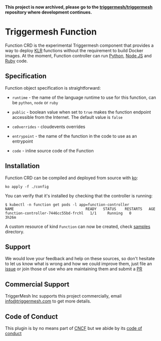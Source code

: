 **This project is now archived, please go to the [triggermesh/triggermesh](https://github.com/triggermesh/triggermesh) repository where development continues.**

# Triggermesh Function

Function CRD is the experimental Triggermesh component that provides a way to
deploy [KLR](https://github.com/triggermesh/knative-lambda-runtime) functions
without the requirement to build Docker images. At the moment, Function
controller can run [Python](config/samples/python.yaml),
[Node JS](config/samples/nodejs.yaml) and [Ruby](config/samples/ruby.yaml) code.

## Specification

Function object specification is straightforward:

- `runtime` - the name of the language runtime to use for this function, can be
  `python`, `node` or `ruby`

- `public` - boolean value when set to `true` makes the function endpoint
  accessible from the Internet. The default value is `false`
  
- `ceOverrides` - cloudevents overrides

- `entrypoint` - the name of the function in the code to use as an entrypoint

- `code` - inline source code of the Function

## Installation

Function CRD can be compiled and deployed from source with
[ko](https://github.com/google/ko):

```
ko apply -f ./config
```

You can verify that it's installed by checking that the controller is running:

```
$ kubectl -n function get pods -l app=function-controller
NAME                                 READY   STATUS    RESTARTS   AGE
function-controller-7446cc55bd-frchl   1/1     Running   0          3h26m
```

A custom resource of kind `Function` can now be created, check
[samples](config/samples/) directory.

## Support

We would love your feedback and help on these sources, so don't hesitate to let
us know what is wrong and how we could improve them, just file an
[issue](https://github.com/triggermesh/function/issues/new) or join those of use
who are maintaining them and submit a
[PR](https://github.com/triggermesh/function/compare)

## Commercial Support

TriggerMesh Inc supports this project commercially, email info@triggermesh.com
to get more details.

## Code of Conduct

This plugin is by no means part of [CNCF](https://www.cncf.io/) but we abide by
its
[code of conduct](https://github.com/cncf/foundation/blob/master/code-of-conduct.md)

